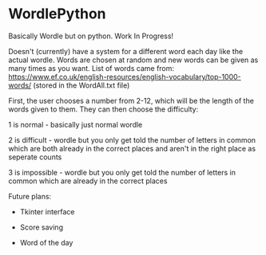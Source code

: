 # WordlePython
Basically Wordle but on python. Work In Progress!

Doesn't (currently) have a system for a different word each day like the actual wordle. Words are chosen at random and new words can be given as many times as you want.
List of words came from: https://www.ef.co.uk/english-resources/english-vocabulary/top-1000-words/ (stored in the WordAll.txt file)


First, the user chooses a number from 2-12, which will be the length of the words given to them.
They can then choose the difficulty:
  
  1 is normal - basically just normal wordle 
  
  2 is difficult - wordle but you only get told the number of letters in common which are both already in the correct places and aren't in the right place as seperate counts
  
  3 is impossible - wordle but you only get told the number of letters in common which are already in the correct places


Future plans:

  - Tkinter interface

  - Score saving

  - Word of the day
